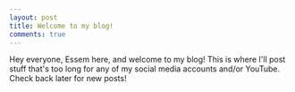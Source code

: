 ```yaml
---
layout: post
title: Welcome to my blog!
comments: true
---
```


Hey everyone, Essem here, and welcome to my blog! This is where I'll post stuff that's too long for any of my social media accounts and/or YouTube. Check back later for new posts!

